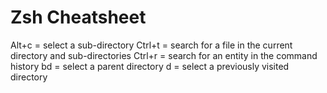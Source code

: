 # Zsh Cheatsheet

Alt+c = select a sub-directory
Ctrl+t = search for a file in the current directory and sub-directories
Ctrl+r = search for an entity in the command history
bd<Space><Tab> = select a parent directory
d<Enter> = select a previously visited directory
